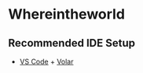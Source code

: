 # Whereintheworld

## Recommended IDE Setup

- [VS Code](https://code.visualstudio.com/) + [Volar](https://marketplace.visualstudio.com/items?itemName=Vue.volar)
